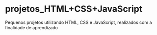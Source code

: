 # projetos_HTML+CSS+JavaScript
 Pequenos projetos utilizando HTML, CSS e JavaScript, realizados com a finalidade de aprendizado
